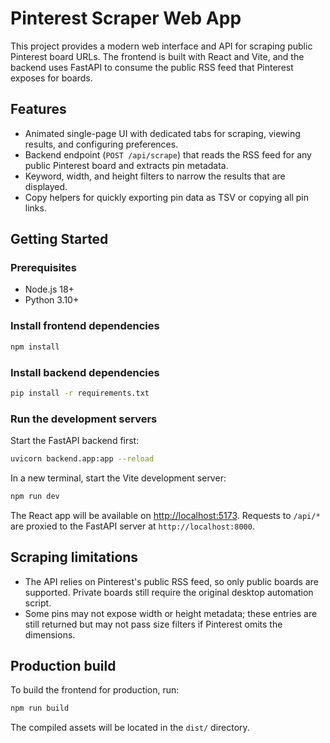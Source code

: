 # Pinterest Scraper Web App

This project provides a modern web interface and API for scraping public Pinterest board URLs. The frontend is built with React and Vite, and the backend uses FastAPI to consume the public RSS feed that Pinterest exposes for boards.

## Features

- Animated single-page UI with dedicated tabs for scraping, viewing results, and configuring preferences.
- Backend endpoint (`POST /api/scrape`) that reads the RSS feed for any public Pinterest board and extracts pin metadata.
- Keyword, width, and height filters to narrow the results that are displayed.
- Copy helpers for quickly exporting pin data as TSV or copying all pin links.

## Getting Started

### Prerequisites

- Node.js 18+
- Python 3.10+

### Install frontend dependencies

```bash
npm install
```

### Install backend dependencies

```bash
pip install -r requirements.txt
```

### Run the development servers

Start the FastAPI backend first:

```bash
uvicorn backend.app:app --reload
```

In a new terminal, start the Vite development server:

```bash
npm run dev
```

The React app will be available on [http://localhost:5173](http://localhost:5173). Requests to `/api/*` are proxied to the FastAPI server at `http://localhost:8000`.

## Scraping limitations

- The API relies on Pinterest's public RSS feed, so only public boards are supported. Private boards still require the original desktop automation script.
- Some pins may not expose width or height metadata; these entries are still returned but may not pass size filters if Pinterest omits the dimensions.

## Production build

To build the frontend for production, run:

```bash
npm run build
```

The compiled assets will be located in the `dist/` directory.
